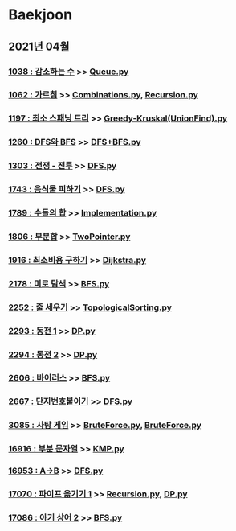 # Baekjoon

## 2021년 04월

### [1038 : 감소하는 수](https://www.acmicpc.net/problem/1038) >> [Queue.py](JY_B1038.py)

### [1062 : 가르침](https://www.acmicpc.net/problem/1062) >> [Combinations.py](JY_B1062.py), [Recursion.py](JY_B1062_2.py)

### [1197 : 최소 스패닝 트리](https://www.acmicpc.net/problem/1197) >> [Greedy-Kruskal(UnionFind).py](JY_B1197.py)

### [1260 : DFS와 BFS](https://www.acmicpc.net/problem/1260) >> [DFS+BFS.py](JY_B1260.py)

### [1303 : 전쟁 - 전투](https://www.acmicpc.net/problem/1303) >> [DFS.py](JY_B1303.py)

### [1743 : 음식물 피하기](https://www.acmicpc.net/problem/1743) >> [DFS.py](JY_B1743.py)

### [1789 : 수들의 합](https://www.acmicpc.net/problem/1789) >> [Implementation.py](JY_B1789.py)

### [1806 : 부분합](https://www.acmicpc.net/problem/1806) >> [TwoPointer.py](JY_B1806.py)

### [1916 : 최소비용 구하기](https://www.acmicpc.net/problem/1916) >> [Dijkstra.py](JY_B1916_2.py)

### [2178 : 미로 탐색](https://www.acmicpc.net/problem/2178) >> [BFS.py](JY_B2178.py)

### [2252 : 줄 세우기](https://www.acmicpc.net/problem/2252) >> [TopologicalSorting.py](JY_B2252.py)

### [2293 : 동전 1](https://www.acmicpc.net/problem/2293) >> [DP.py](JY_B2293.py)

### [2294 : 동전 2](https://www.acmicpc.net/problem/2294) >> [DP.py](JY_B2294.py)

### [2606 : 바이러스](https://www.acmicpc.net/problem/2606) >> [BFS.py](JY_B2606.py)

### [2667 : 단지번호붙이기](https://www.acmicpc.net/problem/2667) >> [DFS.py](JY_B2667.py)

### [3085 : 사탕 게임](https://www.acmicpc.net/problem/3085) >> [BruteForce.py](JY_B3085.py), [BruteForce.py](JY_B3085_2.py)

### [16916 : 부분 문자열](https://www.acmicpc.net/problem/16916) >> [KMP.py](JY_B16916.py)

### [16953 : A->B](https://www.acmicpc.net/problem/16953) >> [DFS.py](JY_B16953.py)

### [17070 : 파이프 옮기기 1](https://www.acmicpc.net/problem/17070) >> [Recursion.py](JY_B17070.py), [DP.py](JY_B17070_2.py)

### [17086 : 아기 상어 2](https://www.acmicpc.net/problem/17086) >> [BFS.py](JY_B17086.py)

